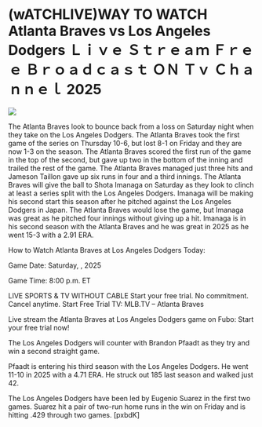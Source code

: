 # (wATCHLIVE)WAY TO WATCH Atlanta Braves vs Los Angeles Dodgers Ｌｉｖｅ Ｓｔｒｅａｍ Ｆｒｅｅ Ｂｒｏａｄｃａｓｔ ＯＮ Ｔｖ Ｃｈａｎｎｅｌ  2025  
  
  
[![](https://i.imgur.com/qSNzIqt.png)](https://movie.rssnews.media/wppdjKZgh.php)  
  
The Atlanta Braves look to bounce back from a loss on Saturday night when they take on the Los Angeles Dodgers. The Atlanta Braves took the first game of the series on Thursday 10-6, but lost 8-1 on Friday and they are now 1-3 on the season. The Atlanta Braves scored the first run of the game in the top of the second, but gave up two in the bottom of the inning and trailed the rest of the game. The Atlanta Braves managed just three hits and Jameson Taillon gave up six runs in four and a third innings. The Atlanta Braves will give the ball to Shota Imanaga on Saturday as they look to clinch at least a series split with the Los Angeles Dodgers. Imanaga will be making his second start this season after he pitched against the Los Angeles Dodgers in Japan. The Atlanta Braves would lose the game, but Imanaga was great as he pitched four innings without giving up a hit. Imanaga is in his second season with the Atlanta Braves and he was great in 2025 as he went 15-3 with a 2.91 ERA.

How to Watch Atlanta Braves at Los Angeles Dodgers Today:

Game Date: Saturday, , 2025

Game Time: 8:00 p.m. ET

LIVE SPORTS & TV WITHOUT CABLE
Start your free trial. No commitment. Cancel anytime.
Start Free Trial
TV: MLB.TV – Atlanta Braves

Live stream the Atlanta Braves at Los Angeles Dodgers game on Fubo: Start your free trial now!

The Los Angeles Dodgers will counter with Brandon Pfaadt as they try and win a second straight game.

Pfaadt is entering his third season with the Los Angeles Dodgers. He went 11-10 in 2025 with a 4.71 ERA. He struck out 185 last season and walked just 42.

The Los Angeles Dodgers have been led by Eugenio Suarez in the first two games. Suarez hit a pair of two-run home runs in the win on Friday and is hitting .429 through two games. [pxbdK]